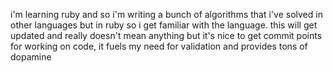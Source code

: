 i'm learning ruby and so i'm writing a bunch of algorithms that i've solved in other languages but in ruby so i get familiar with the language. this will get updated and really doesn't mean anything but it's nice to get commit points for working on code, it fuels my need for validation and provides tons of dopamine
